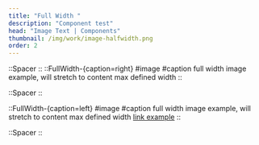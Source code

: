```yaml
---
title: "Full Width "
description: "Component test"
head: "Image Text | Components"
thumbnail: /img/work/image-halfwidth.png
order: 2
---
```

::Spacer
::
::FullWidth-{caption=right}
#image
<display alt="project image" src="/img/full_size_169.png" width="4000" height="2250">
#caption
full width image example, will stretch to content max defined width
::

::Spacer
::

::FullWidth-{caption=left}
#image
<display alt="project image" src="/img/full_size_169.png" width="4000" height="2250">
#caption
full width image example, will stretch to content max defined width
[link example](https://google.com)
::

::Spacer
::



  
